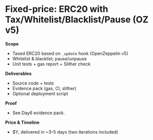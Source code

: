 # Fixed-price: ERC20 with Tax/Whitelist/Blacklist/Pause (OZ v5)

**Scope**
- Taxed ERC20 based on `_update` hook (OpenZeppelin v5)
- Whitelist & blacklist; pause/unpause
- Unit tests + gas report + Slither check

**Deliverables**
- Source code + tests
- Evidence pack (gas, CI, slither)
- Optional deployment script

**Proof**
- See Day6 evidence pack.

**Price & Timeline**
- $Y, delivered in ~3–5 days (two iterations included)
